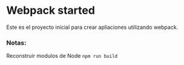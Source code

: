 # Webpack started

Este es el proyecto inicial para crear apliaciones utilizando webpack.

### Notas:

Reconstruir modulos de Node
`npm run build`
